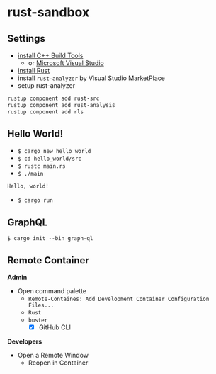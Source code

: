 # rust-sandbox

## Settings

- [install C++ Build Tools](https://visualstudio.microsoft.com/ja/visual-cpp-build-tools/)
  - or [Microsoft Visual Studio](https://visualstudio.microsoft.com/ja/downloads/)
- [install Rust](https://www.rust-lang.org/tools/install)
- install `rust-analyzer` by Visual Studio MarketPlace
- setup rust-analyzer

```bash
rustup component add rust-src
rustup component add rust-analysis
rustup component add rls
```

## Hello World!

- `$ cargo new hello_world`
- `$ cd hello_world/src`
- `$ rustc main.rs`
- `$ ./main`

```bash
Hello, world!
```

- `$ cargo run`

## GraphQL

`$ cargo init --bin graph-ql`

## Remote Container

**Admin**

- Open command palette
  - `Remote-Containes: Add Development Container Configuration Files...`
  - `Rust`
  - `buster`
    - [x] GitHub CLI

**Developers**

- Open a Remote Window
  - Reopen in Container
